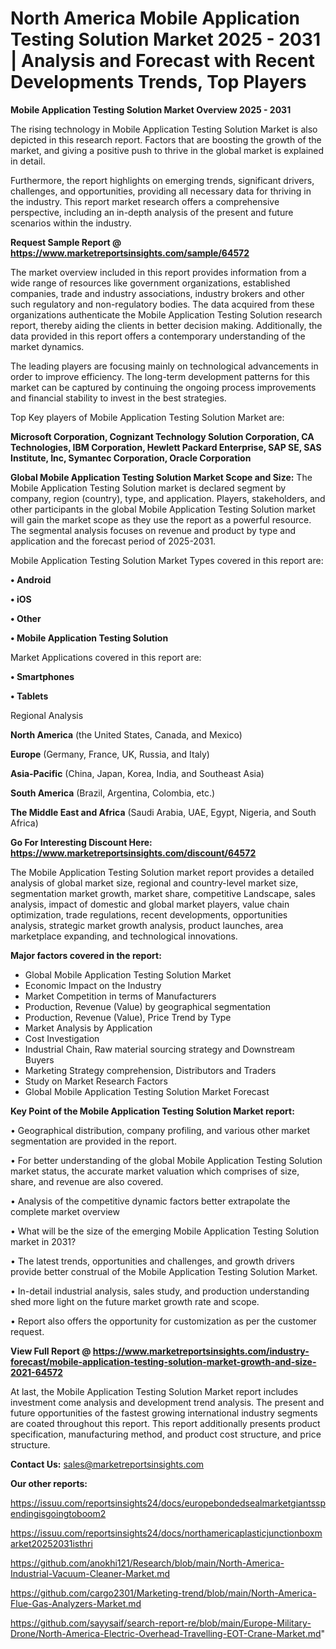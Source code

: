 # North America Mobile Application Testing Solution Market 2025 - 2031 | Analysis and Forecast with Recent Developments Trends, Top Players

<Strong> Mobile Application Testing Solution Market Overview 2025 - 2031</strong>

The rising technology in Mobile Application Testing Solution Market is also depicted in this research report. Factors that are boosting the growth of the market, and giving a positive push to thrive in the global market is explained in detail.

Furthermore, the report highlights on emerging trends, significant drivers, challenges, and opportunities, providing all necessary data for thriving in the industry. This report market research offers a comprehensive perspective, including an in-depth analysis of the present and future scenarios within the industry.

<strong>Request Sample Report @ <a href=https://www.marketreportsinsights.com/sample/64572>https://www.marketreportsinsights.com/sample/64572</a></strong>

The market overview included in this report provides information from a wide range of resources like government organizations, established companies, trade and industry associations, industry brokers and other such regulatory and non-regulatory bodies. The data acquired from these organizations authenticate the Mobile Application Testing Solution research report, thereby aiding the clients in better decision making. Additionally, the data provided in this report offers a contemporary understanding of the market dynamics.

The leading players are focusing mainly on technological advancements in order to improve efficiency. The long-term development patterns for this market can be captured by continuing the ongoing process improvements and financial stability to invest in the best strategies.

Top Key players of Mobile Application Testing Solution Market are:

<strong>Microsoft Corporation, Cognizant Technology Solution Corporation, CA Technologies, IBM Corporation, Hewlett Packard Enterprise, SAP SE, SAS Institute, Inc, Symantec Corporation, Oracle Corporation</strong>

<strong><b>Global Mobile Application Testing Solution Market Scope and Size:</b></strong>
The Mobile Application Testing Solution market is declared segment by company, region (country), type, and application. Players, stakeholders, and other participants in the global Mobile Application Testing Solution market will gain the market scope as they use the report as a powerful resource. The segmental analysis focuses on revenue and product by type and application and the forecast period of 2025-2031.

Mobile Application Testing Solution Market Types covered in this report are:

<strong>• Android

• iOS

• Other

• Mobile Application Testing Solution</strong>

Market Applications covered in this report are:

<strong>• Smartphones

• Tablets</strong> 

Regional Analysis

<strong>North America</strong> (the United States, Canada, and Mexico)

<strong>Europe</strong> (Germany, France, UK, Russia, and Italy)

<strong>Asia-Pacific</strong> (China, Japan, Korea, India, and Southeast Asia)

<strong>South America</strong> (Brazil, Argentina, Colombia, etc.)

<strong>The Middle East and Africa</strong> (Saudi Arabia, UAE, Egypt, Nigeria, and South Africa)

<strong>Go For Interesting Discount Here: <a href=https://www.marketreportsinsights.com/discount/64572>https://www.marketreportsinsights.com/discount/64572</a></strong>

The Mobile Application Testing Solution market report provides a detailed analysis of global market size, regional and country-level market size, segmentation market growth, market share, competitive Landscape, sales analysis, impact of domestic and global market players, value chain optimization, trade regulations, recent developments, opportunities analysis, strategic market growth analysis, product launches, area marketplace expanding, and technological innovations.

<strong><b>Major factors covered in the report:</b></strong>
<ul>
  <li>Global Mobile Application Testing Solution Market </li>
  <li>Economic Impact on the Industry</li>
  <li>Market Competition in terms of Manufacturers</li>
  <li>Production, Revenue (Value) by geographical segmentation</li>
  <li>Production, Revenue (Value), Price Trend by Type</li>
  <li>Market Analysis by Application</li>
  <li>Cost Investigation</li>
  <li>Industrial Chain, Raw material sourcing strategy and Downstream Buyers</li>
  <li>Marketing Strategy comprehension, Distributors and Traders</li>
  <li>Study on Market Research Factors</li>
  <li>Global Mobile Application Testing Solution Market Forecast</li>
</ul>

<strong><b>Key Point of the Mobile Application Testing Solution Market report:</b></strong>

• Geographical distribution, company profiling, and various other market segmentation are provided in the report.

• For better understanding of the global Mobile Application Testing Solution market status, the accurate market valuation which comprises of size, share, and revenue are also covered.

• Analysis of the competitive dynamic factors better extrapolate the complete market overview

• What will be the size of the emerging Mobile Application Testing Solution market in 2031?

• The latest trends, opportunities and challenges, and growth drivers provide better construal of the Mobile Application Testing Solution Market.

• In-detail industrial analysis, sales study, and production understanding shed more light on the future market growth rate and scope.

• Report also offers the opportunity for customization as per the customer request.

<strong><b>View Full Report @ <a href=https://www.marketreportsinsights.com/industry-forecast/mobile-application-testing-solution-market-growth-and-size-2021-64572>https://www.marketreportsinsights.com/industry-forecast/mobile-application-testing-solution-market-growth-and-size-2021-64572</a></b></strong>


At last, the Mobile Application Testing Solution Market report includes investment come analysis and development trend analysis. The present and future opportunities of the fastest growing international industry segments are coated throughout this report. This report additionally presents product specification, manufacturing method, and product cost structure, and price structure.

<strong>Contact Us:</strong>
sales@marketreportsinsights.com

<strong>Our other reports:</strong>

<a href=https://issuu.com/reportsinsights24/docs/europebondedsealmarketgiantsspendingisgoingtoboom2>https://issuu.com/reportsinsights24/docs/europebondedsealmarketgiantsspendingisgoingtoboom2</a>

<a href=https://issuu.com/reportsinsights24/docs/northamericaplasticjunctionboxmarket20252031isthri>https://issuu.com/reportsinsights24/docs/northamericaplasticjunctionboxmarket20252031isthri</a>

<a href=https://github.com/anokhi121/Research/blob/main/North-America-Industrial-Vacuum-Cleaner-Market.md>https://github.com/anokhi121/Research/blob/main/North-America-Industrial-Vacuum-Cleaner-Market.md</a>

<a href=https://github.com/cargo2301/Marketing-trend/blob/main/North-America-Flue-Gas-Analyzers-Market.md>https://github.com/cargo2301/Marketing-trend/blob/main/North-America-Flue-Gas-Analyzers-Market.md</a>

<a href=https://github.com/sayysaif/search-report-re/blob/main/Europe-Military-Drone/North-America-Electric-Overhead-Travelling-EOT-Crane-Market.md>https://github.com/sayysaif/search-report-re/blob/main/Europe-Military-Drone/North-America-Electric-Overhead-Travelling-EOT-Crane-Market.md</a>"
